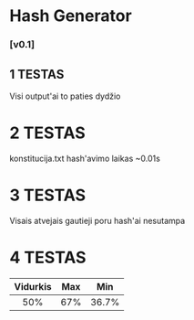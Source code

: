 # Hash Generator
### [v0.1]

## 1 TESTAS

Visi output'ai to paties dydžio

# 2 TESTAS

konstitucija.txt hash'avimo laikas ~0.01s

# 3 TESTAS

Visais atvejais gautieji poru hash'ai nesutampa

# 4 TESTAS

| Vidurkis | Max | Min |
|:---:|:---:|:---:|
| 50% | 67% |  36.7% |

